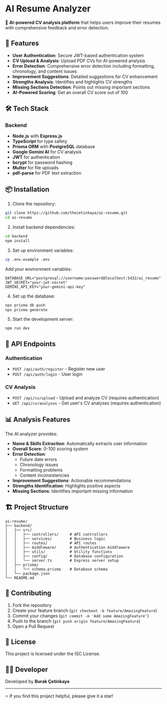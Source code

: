 # AI Resume Analyzer

🤖 **AI-powered CV analysis platform** that helps users improve their resumes with comprehensive feedback and error detection.

## 🚀 Features

- **User Authentication**: Secure JWT-based authentication system
- **CV Upload & Analysis**: Upload PDF CVs for AI-powered analysis
- **Error Detection**: Comprehensive error detection including formatting, chronology, and content issues
- **Improvement Suggestions**: Detailed suggestions for CV enhancement
- **Strengths Analysis**: Identifies and highlights CV strengths
- **Missing Sections Detection**: Points out missing important sections
- **AI-Powered Scoring**: Get an overall CV score out of 100

## 🛠️ Tech Stack

### Backend
- **Node.js** with **Express.js**
- **TypeScript** for type safety
- **Prisma ORM** with **PostgreSQL** database
- **Google Gemini AI** for CV analysis
- **JWT** for authentication
- **bcrypt** for password hashing
- **Multer** for file uploads
- **pdf-parse** for PDF text extraction

## 📦 Installation

1. Clone the repository:
```bash
git clone https://github.com/thecetinkaya/ai-resume.git
cd ai-resume
```

2. Install backend dependencies:
```bash
cd backend
npm install
```

3. Set up environment variables:
```bash
cp .env.example .env
```

Add your environment variables:
```env
DATABASE_URL="postgresql://username:password@localhost:5432/ai_resume"
JWT_SECRET="your-jwt-secret"
GEMINI_API_KEY="your-gemini-api-key"
```

4. Set up the database:
```bash
npx prisma db push
npx prisma generate
```

5. Start the development server:
```bash
npm run dev
```

## 🔧 API Endpoints

### Authentication
- `POST /api/auth/register` - Register new user
- `POST /api/auth/login` - User login

### CV Analysis
- `POST /api/cv/upload` - Upload and analyze CV (requires authentication)
- `GET /api/cv/analyses` - Get user's CV analyses (requires authentication)

## 📊 Analysis Features

The AI analyzer provides:

- **Name & Skills Extraction**: Automatically extracts user information
- **Overall Score**: 0-100 scoring system
- **Error Detection**: 
  - Future date errors
  - Chronology issues
  - Formatting problems
  - Content inconsistencies
- **Improvement Suggestions**: Actionable recommendations
- **Strengths Identification**: Highlights positive aspects
- **Missing Sections**: Identifies important missing information

## 🏗️ Project Structure

```
ai-resume/
├── backend/
│   ├── src/
│   │   ├── controllers/     # API controllers
│   │   ├── services/        # Business logic
│   │   ├── routes/          # API routes
│   │   ├── middleware/      # Authentication middleware
│   │   ├── utils/           # Utility functions
│   │   ├── config/          # Database configuration
│   │   └── server.ts        # Express server setup
│   ├── prisma/
│   │   └── schema.prisma    # Database schema
│   └── package.json
└── README.md
```

## 🤝 Contributing

1. Fork the repository
2. Create your feature branch (`git checkout -b feature/AmazingFeature`)
3. Commit your changes (`git commit -m 'Add some AmazingFeature'`)
4. Push to the branch (`git push origin feature/AmazingFeature`)
5. Open a Pull Request

## 📝 License

This project is licensed under the ISC License.

## 👨‍💻 Developer

Developed by **Burak Çetinkaya**

---

⭐ If you find this project helpful, please give it a star!